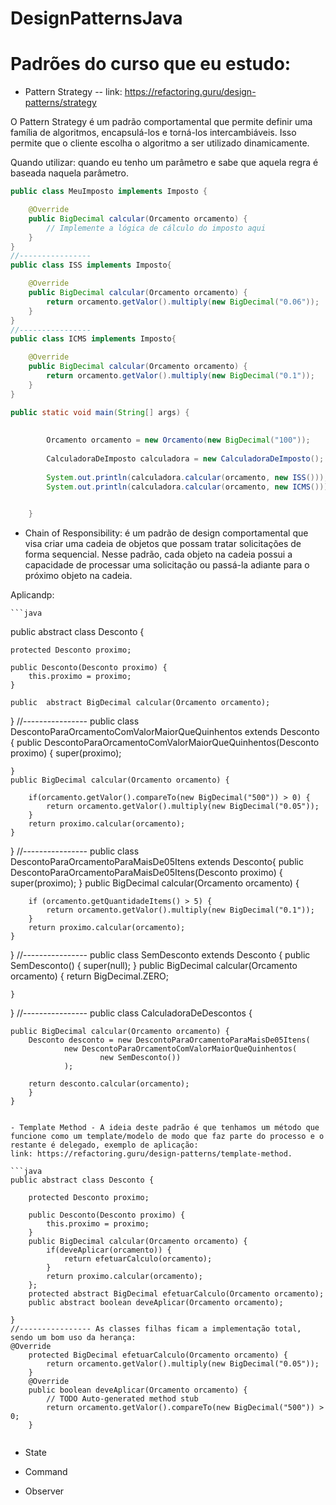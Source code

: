 


# DesignPatternsJava

# Padrões do curso que eu estudo:

- Pattern Strategy -- link: https://refactoring.guru/design-patterns/strategy

O Pattern Strategy é um padrão comportamental que permite definir uma família de algoritmos, encapsulá-los e torná-los intercambiáveis. Isso permite que o cliente escolha o algoritmo a ser utilizado dinamicamente.

Quando utilizar: quando eu tenho um parâmetro e sabe que aquela regra é baseada naquela parâmetro.

```java
public class MeuImposto implements Imposto {

    @Override
    public BigDecimal calcular(Orcamento orcamento) {
        // Implemente a lógica de cálculo do imposto aqui
    }
}
//----------------
public class ISS implements Imposto{

 	@Override
	public BigDecimal calcular(Orcamento orcamento) {
		return orcamento.getValor().multiply(new BigDecimal("0.06"));
	}
}
//----------------
public class ICMS implements Imposto{

	@Override
	public BigDecimal calcular(Orcamento orcamento) {
		return orcamento.getValor().multiply(new BigDecimal("0.1"));
	}
}

public static void main(String[] args) {
		
		
		Orcamento orcamento = new Orcamento(new BigDecimal("100"));
		
		CalculadoraDeImposto calculadora = new CalculadoraDeImposto();
		
		System.out.println(calculadora.calcular(orcamento, new ISS()));
		System.out.println(calculadora.calcular(orcamento, new ICMS()));
		

	}


```
- Chain of Responsibility: é um padrão de design comportamental que visa criar uma cadeia de objetos que possam tratar solicitações de forma sequencial. Nesse padrão, cada objeto na cadeia possui a capacidade de processar uma solicitação ou passá-la adiante para o próximo objeto na cadeia. 

Aplicandp:

	```java
public abstract class Desconto {
	
	protected Desconto proximo;

	public Desconto(Desconto proximo) {
		this.proximo = proximo;
	}
	
	public  abstract BigDecimal calcular(Orcamento orcamento);
	
}
//----------------
public class DescontoParaOrcamentoComValorMaiorQueQuinhentos extends Desconto {
	public DescontoParaOrcamentoComValorMaiorQueQuinhentos(Desconto proximo) {
		super(proximo);

	}
	public BigDecimal calcular(Orcamento orcamento) {

		if(orcamento.getValor().compareTo(new BigDecimal("500")) > 0) {
			return orcamento.getValor().multiply(new BigDecimal("0.05"));
		}
		return proximo.calcular(orcamento);
	}

}
//----------------
public class DescontoParaOrcamentoParaMaisDe05Itens extends Desconto{
	public DescontoParaOrcamentoParaMaisDe05Itens(Desconto proximo) {
		super(proximo);
	}
	public BigDecimal calcular(Orcamento orcamento) {
		
		if (orcamento.getQuantidadeItems() > 5) {
			return orcamento.getValor().multiply(new BigDecimal("0.1"));
		}
		return proximo.calcular(orcamento);
	}
}
//----------------
public class SemDesconto extends Desconto {
	public SemDesconto() {
		super(null);
	}
	public BigDecimal calcular(Orcamento orcamento) {
		return BigDecimal.ZERO;

	}
}
//----------------
public class CalculadoraDeDescontos {
	
	public BigDecimal calcular(Orcamento orcamento) {
		Desconto desconto = new DescontoParaOrcamentoParaMaisDe05Itens(
				new DescontoParaOrcamentoComValorMaiorQueQuinhentos(
						new SemDesconto())
				);
		
		return desconto.calcular(orcamento);
		}		
	}

```

- Template Method - A ideia deste padrão é que tenhamos um método que funcione como um template/modelo de modo que faz parte do processo e o restante é delegado, exemplo de aplicação:
link: https://refactoring.guru/design-patterns/template-method.

```java
public abstract class Desconto {
	
	protected Desconto proximo;

	public Desconto(Desconto proximo) {
		this.proximo = proximo;
	}
	public BigDecimal calcular(Orcamento orcamento) {
		if(deveAplicar(orcamento)) {
			return efetuarCalculo(orcamento);
		}
		return proximo.calcular(orcamento);
	};
	protected abstract BigDecimal efetuarCalculo(Orcamento orcamento);
	public abstract boolean deveAplicar(Orcamento orcamento);
	
}
//---------------- As classes filhas ficam a implementação total, sendo um bom uso da herança:
@Override
	protected BigDecimal efetuarCalculo(Orcamento orcamento) {
		return orcamento.getValor().multiply(new BigDecimal("0.05"));
	}
	@Override
	public boolean deveAplicar(Orcamento orcamento) {
		// TODO Auto-generated method stub
		return orcamento.getValor().compareTo(new BigDecimal("500")) > 0;
	}


```

- State

- Command

- Observer
